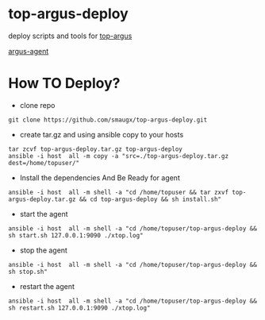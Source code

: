 # top-argus-deploy
deploy scripts and tools for [top-argus](https://github.com/smaugx/top-argus)

[argus-agent](https://github.com/smaugx/top-argus-agent)


# How TO Deploy?
+ clone repo

```
git clone https://github.com/smaugx/top-argus-deploy.git
```

+ create tar.gz and using ansible copy to your hosts

```
tar zcvf top-argus-deploy.tar.gz top-argus-deploy
ansible -i host  all -m copy -a "src=./top-argus-deploy.tar.gz dest=/home/topuser/"
```

+ Install the dependencies And Be Ready for agent

```
ansible -i host  all -m shell -a "cd /home/topuser && tar zxvf top-argus-deploy.tar.gz && cd top-argus-deploy && sh install.sh"
```

+ start the agent

```
ansible -i host  all -m shell -a "cd /home/topuser/top-argus-deploy && sh start.sh 127.0.0.1:9090 ./xtop.log"    
```

+ stop the agent

```
ansible -i host  all -m shell -a "cd /home/topuser/top-argus-deploy && sh stop.sh"    
```

+ restart the agent

```
ansible -i host  all -m shell -a "cd /home/topuser/top-argus-deploy && sh restart.sh 127.0.0.1:9090 ./xtop.log"    
```
